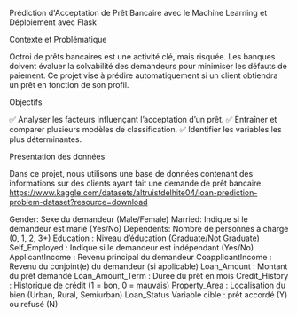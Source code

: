 Prédiction d'Acceptation de Prêt Bancaire avec le Machine Learning et Déploiement avec Flask


Contexte et Problématique

Octroi de prêts bancaires est une activité clé, mais risquée. Les banques doivent évaluer la solvabilité des demandeurs pour minimiser les défauts de paiement.
Ce projet vise à prédire automatiquement si un client obtiendra un prêt en fonction de son profil.

Objectifs

✅ Analyser les facteurs influençant l’acceptation d’un prêt.
✅ Entraîner et comparer plusieurs modèles de classification.
✅ Identifier les variables les plus déterminantes.

Présentation des données

Dans ce projet, nous utilisons une base de données contenant des informations sur des clients ayant fait une demande de prêt bancaire. https://www.kaggle.com/datasets/altruistdelhite04/loan-prediction-problem-dataset?resource=download

Gender: Sexe du demandeur (Male/Female)
Married: Indique si le demandeur est marié (Yes/No)
Dependents: Nombre de personnes à charge (0, 1, 2, 3+)
Education : Niveau d’éducation (Graduate/Not Graduate)
Self_Employed : Indique si le demandeur est indépendant (Yes/No)
ApplicantIncome : Revenu principal du demandeur
CoapplicantIncome : Revenu du conjoint(e) du demandeur (si applicable)
Loan_Amount : Montant du prêt demandé
Loan_Amount_Term : Durée du prêt en mois
Credit_History : Historique de crédit (1 = bon, 0 = mauvais)
Property_Area : Localisation du bien (Urban, Rural, Semiurban)
Loan_Status Variable cible : prêt accordé (Y) ou refusé (N)